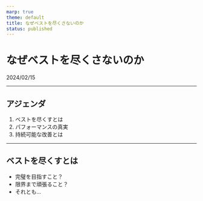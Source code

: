 ```yaml
---
marp: true
theme: default
title: なぜベストを尽くさないのか
status: published
---
```


# なぜベストを尽くさないのか

2024/02/15

---

## アジェンダ

1. ベストを尽くすとは
2. パフォーマンスの真実
3. 持続可能な改善とは

---

## ベストを尽くすとは

- 完璧を目指すこと？
- 限界まで頑張ること？
- それとも...